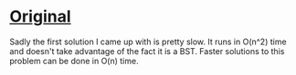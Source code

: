# [Original](https://leetcode.com/problems/minimum-absolute-difference-in-bst/description/)


Sadly the first solution I came up with is pretty slow. It runs in O(n^2) time and doesn't take advantage of the fact it is a BST. Faster solutions to this problem can be done in O(n) time.
